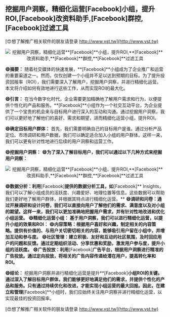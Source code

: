 ## **挖掘用户洞察，精细化运营**[Facebook]**小组，提升ROI,**[Facebook]**改资料助手,**[Facebook]**群控,**[Facebook]**过滤工具**

[😍想了解推广相关软件的朋友请登录 http://www.vst.tw](http://www.vst.tw)

 <center><img src="https://vst.tw/MP4/tuiguang/png/3.png" alt="挖掘用户洞察，精细化运营**[Facebook]**小组，提升ROI,**[Facebook]**改资料助手,**[Facebook]**群控,**[Facebook]**过滤工具"></center>

**😄摘要：**
随着社交媒体的快速发展，**[Facebook]**小组成为了企业推广和运营的重要渠道之一。然而，仅仅创建一个小组并不足以达到预期的目标。为了提升投资回报率（ROI），我们需要深入了解用户，挖掘用户洞察，并进行精细化运营。本文将介绍如何有效地进行这些工作，从而实现ROI的最大化。

**😄引言：**
在当今数字化时代，企业需要更加精确地了解用户需求和行为，以便提供个性化的产品和服务。**[Facebook]**小组作为一个社交互动平台，为企业提供了一个宝贵的机会来与目标用户进行深入的互动和沟通。通过挖掘用户洞察，我们可以更好地了解他们的喜好、需求和期望，进而精细化运营小组，提升ROI。

**😄确定目标用户群体：**
首先，我们需要明确自己的目标用户是谁。通过分析产品定位、市场调研和用户数据，我们可以确定适合加入小组的用户群体。这样一来，我们可以更有针对性地进行后续的用户洞察和运营工作。

**😄挖掘用户洞察：**
**😄为了深入了解目标用户，我们可以通过以下几种方式来挖掘用户洞察：**

 <center><img src="https://vst.tw/MP4/tuiguang/png/0.png" alt="挖掘用户洞察，精细化运营**[Facebook]**小组，提升ROI,**[Facebook]**改资料助手,**[Facebook]**群控,**[Facebook]**过滤工具"></center>

**😄数据分析：利用**[Facebook]**提供的数据分析工具，如**[Facebook]** Insights，我们可以了解小组成员的活跃度、兴趣爱好、地理位置等信息。这些数据可以帮助我们更好地了解用户群体，并根据其特点进行精细化运营。**
**😄调研和问卷：通过开展调研和设计问卷，我们可以直接向用户了解他们的需求、满意度以及对小组的期望。这样一来，我们可以更加准确地把握用户需求，并有针对性地改进和优化小组运营。**
**😄精细化运营小组： 基于用户洞察，我们可以进行精细化运营，以提升小组的效果和ROI：**
**😄内容策略：根据用户喜好和兴趣，制定相关的内容策略。提供有价值的、与用户关切密切相关的内容，能够吸引用户留在小组中，并增加互动和参与度。**
**😄社区管理：建立积极、友好和互动的社区氛围，及时回应用户的问题和反馈。通过定期组织活动、分享优惠和奖励，激发用户参与度，提升小组的活跃度。**
**😄广告投放：利用**[Facebook]**广告平台，根据用户洞察进行精准的广告投放。通过定向投放，将相关的广告内容传递给潜在用户，提高转化率和ROI。**

**😄结论：**
挖掘用户洞察并进行精细化运营是提升**[Facebook]**小组ROI的关键。通过深入了解目标用户群体，我们能够更好地满足他们的需求，并提供个性化的产品和服务。只有通过持续优化和改进，才能实现小组运营的最大回报。因此，在建立和管理**[Facebook]**小组时，我们应始终关注用户洞察并进行精细化运营，以实现最佳的投资回报率。

[😍想了解推广相关软件的朋友请登录 http://www.vst.tw](http://www.vst.tw)



